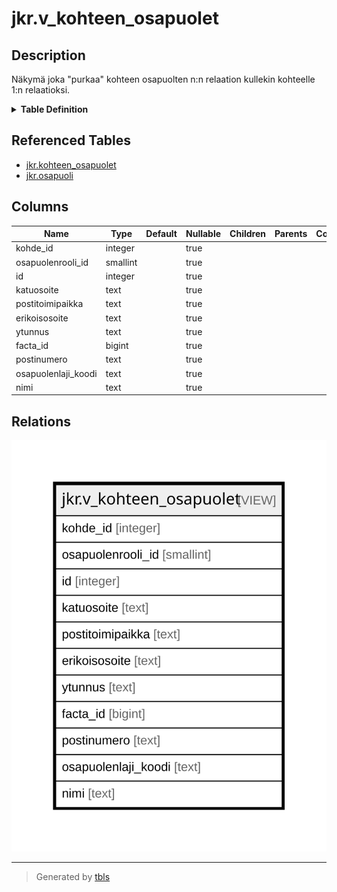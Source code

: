 # jkr.v_kohteen_osapuolet

## Description

Näkymä joka "purkaa" kohteen osapuolten n:n relaation kullekin kohteelle 1:n relaatioksi.

<details>
<summary><strong>Table Definition</strong></summary>

```sql
CREATE VIEW v_kohteen_osapuolet AS (
 SELECT ko.kohde_id,
    ko.osapuolenrooli_id,
    op.id,
    op.katuosoite,
    op.postitoimipaikka,
    op.erikoisosoite,
    op.ytunnus,
    op.ulkoinen_id AS facta_id,
    op.postinumero,
    op.osapuolenlaji_koodi,
    op.nimi
   FROM (jkr.kohteen_osapuolet ko
     JOIN jkr.osapuoli op ON ((op.id = ko.osapuoli_id)))
)
```

</details>

## Referenced Tables

- [jkr.kohteen_osapuolet](jkr.kohteen_osapuolet.md)
- [jkr.osapuoli](jkr.osapuoli.md)

## Columns

| Name | Type | Default | Nullable | Children | Parents | Comment |
| ---- | ---- | ------- | -------- | -------- | ------- | ------- |
| kohde_id | integer |  | true |  |  |  |
| osapuolenrooli_id | smallint |  | true |  |  |  |
| id | integer |  | true |  |  |  |
| katuosoite | text |  | true |  |  |  |
| postitoimipaikka | text |  | true |  |  |  |
| erikoisosoite | text |  | true |  |  |  |
| ytunnus | text |  | true |  |  |  |
| facta_id | bigint |  | true |  |  |  |
| postinumero | text |  | true |  |  |  |
| osapuolenlaji_koodi | text |  | true |  |  |  |
| nimi | text |  | true |  |  |  |

## Relations

![er](jkr.v_kohteen_osapuolet.svg)

---

> Generated by [tbls](https://github.com/k1LoW/tbls)
